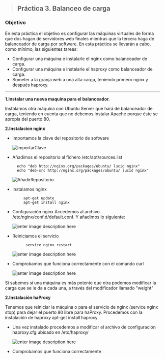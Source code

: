 > ## Práctica 3. Balanceo de carga
### **Objetivo**
En esta práctica el objetivo es configurar las máquinas virtuales de forma que dos hagan de servidores web finales mientras que la tercera haga de balanceador de carga por software.
En esta práctica se llevarán a cabo, como mínimo, las siguientes tareas:

- Configurar una máquina e instalarle el nginx como balanceador de carga.
- Configurar una máquina e instalarle el haproxy como balanceador de carga.
- Someter a la granja web a una alta carga, teniendo primero nginx y después haproxy.

------------------------------------------------------------------------------------


**1.Instalar una nueva maquina para el balanceador.**

Instalamos otra máquina con Ubuntu Server que hará de balanceador de carga, teniendo en cuenta que no debemos instalar Apache porque éste se apropia del puerto 80.
	
**2.Instalacion nginx**
	
- Importamos la clave del repositorio de software

	![ImportarClave](http://imageshack.com/a/img924/9117/4LilXQ.png)


- Añadimos el repositorio al fichero /etc/apt/sources.list

		echo "deb http://nginx.org/packages/ubuntu/ lucid nginx"
		echo "deb-src http://nginx.org/packages/ubuntu/ lucid nginx" 

	![AñadirRepositorio](http://imageshack.com/a/img922/1029/vzjy6p.png)

-  Instalamos nginx

			apt-get update 
			apt-get install nginx

- Configuración nginx
Accedemos al archivo /etc/nginx/conf.d/default.conf.
Y añadimos lo siguiente:

	![enter image description here](http://imageshack.com/a/img924/8606/QsANeh.png)

- Reiniciamos el servicio

			service nginx restart
	
	![enter image description here](http://imageshack.com/a/img924/2669/ttsMJG.png)
	
- Comprobamos que funciona correctamente con el comando curl

	![enter image description here](http://imageshack.com/a/img924/6082/eHsvM3.png)


Si sabemos si una máquina es más potente que otra podemos modificar la carga que se le da a cada una, a través del modificador llamado "weight"


**2.Instalación haProxy**

Tenemos que reiniciar la máquina o para el servicio de nginx (service nginx stop) para dejar el puerto 80 libre para haProxy.
Procedemos con la instalación de haproxy
apt-get install haproxy

- Una vez instalado procedemos a modificar el archivo de configuración haproxy.cfg ubicado en /etc/haproxy/

	![enter image description here](http://imageshack.com/a/img924/9613/pl2ymK.png)

- Comprobamos que funciona correctamente
